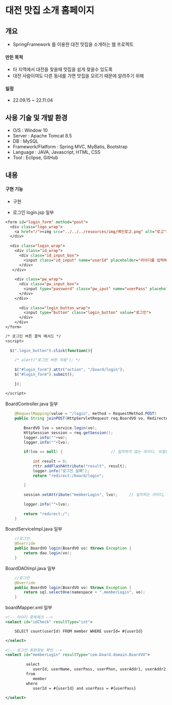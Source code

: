# 대전 맛집 소개 홈페이지
## 개요
- SpringFramework 를 이용한 대전 맛집을 소개하는 웹 프로젝트

#### 만든 목적
- 타 지역에서 대전을 찾을때 맛집을 쉽게 찾을수 있도록
- 대전 사람이여도 다른 동네를 가면 맛집을 모르기 때문에 알려주기 위해

#### 일정
- 22.09.15 ~ 22.11.04

## 사용 기술 및 개발 환경
- O/S : Window 10
- Server : Apache Tomcat 8.5
- DB : MySQL
- Framework/Flatform : Spring MVC, MyBatis, Bootstrap
- Language : JAVA, Javascript, HTML, CSS
- Tool : Eclipse, GitHub

## 내용
#### 구현 기능
- 구현

- 로그인
login.jsp 일부
~~~jsp
<form id="login_form" method="post">
  <div class="logo_wrap">
    <a href="/"><img src="../../../resources/img/메인로고.png" alt="로고"></a>
  </div>
  
  <div class="login_wrap"> 
    <div class="id_wrap">
      <div class="id_input_box">
        <input class="id_input" name="userId" placeholder="아이디를 입력해 주세요" required="required">
      </div>
   </div>
   
    <div class="pw_wrap">
      <div class="pw_input_box">
        <input type="password" class="pw_iput" name="userPass" placeholder="암호를 입력해 주세요" required="required">
      </div>
    </div>
    
      <div class="login_button_wrap">
        <input type="button" class="login_button" value="로그인">
      </div>			
    </div>
</form>

/* 로그인 버튼 클릭 메서드 */
<script>
 
  $(".login_button").click(function(){
		        
    /* alert("로그인 버튼 작동"); */
		        
    $("#login_form").attr("action", "/board/login");
    $("#login_form").submit();
		        
    });
		 
</script>
~~~

BoardController.java 일부
~~~java
	@RequestMapping(value = "/login", method = RequestMethod.POST)
	public String joinPOST(HttpServletRequest req,BoardVO vo, RedirectAttributes rttr)throws Exception {	
		
		BoardVO lvo = service.login(vo);
		HttpSession session = req.getSession();
		logger.info(""+vo);
		logger.info(""+lvo);
		
		if(lvo == null) {                     // 일치하지 않는 아이디, 비밀번호 입력 경우
            
            int result = 0;
            rttr.addFlashAttribute("result", result);
            logger.info("로그인 실패");
            return "redirect:/board/login";
            
        }
        
        session.setAttribute("memberLogin", lvo);     // 일치하는 아이디, 비밀번호 경우 (로그인 성공)
        
        logger.info(""+lvo);
        
        return "redirect:/";   		
	}
~~~

BoardServicelmpl.java 일부
~~~java
	//로그인
	@Override
	public BoardVO login(BoardVO vo) throws Exception {
		return dao.login(vo);
	}
~~~

BoardDAOlmpl.java 일부
~~~java
	//로그인
	@Override
	public BoardVO login(BoardVO vo) throws Exception {
		return sql.selectOne(namespace + ".memberLogin", vo);
	}
~~~

boardMapper.xml 일부
~~~xml
<!-- 아이디 중복체크 -->
<select id="idCheck" resultType="int">

	SELECT count(userId) FROM member WHERE userId= #{userId}

</select>
  	
<!-- 로그인 회원정보 확인 -->
<select id="memberLogin" resultType="com.board.domain.BoardVO">
      
         select 
         	userId, userName, userPass, userPhon, userAddr1, userAddr2, userAddr3, regiDate, verify 
         from 
         	member 
         where 
         	userId = #{userId} and userPass = #{userPass}
      
</select>
~~~
